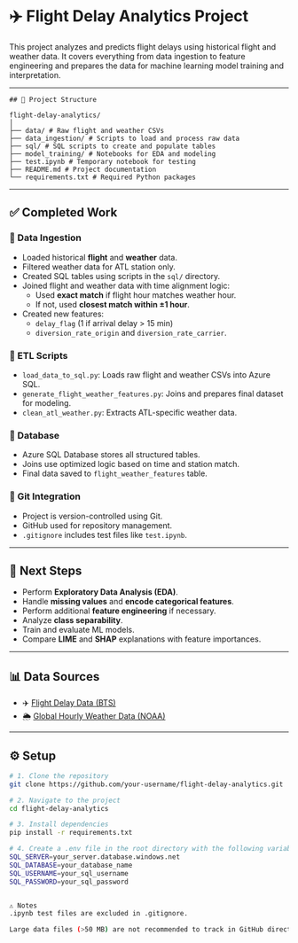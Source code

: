 # ✈️ Flight Delay Analytics Project

This project analyzes and predicts flight delays using historical flight and weather data. It covers everything from data ingestion to feature engineering and prepares the data for machine learning model training and interpretation.

---
```
## 📁 Project Structure

flight-delay-analytics/
│
├── data/ # Raw flight and weather CSVs
├── data_ingestion/ # Scripts to load and process raw data
├── sql/ # SQL scripts to create and populate tables
├── model_training/ # Notebooks for EDA and modeling
├── test.ipynb # Temporary notebook for testing
├── README.md # Project documentation
└── requirements.txt # Required Python packages
```

---

## ✅ Completed Work

### 🔹 Data Ingestion

- Loaded historical **flight** and **weather** data.
- Filtered weather data for ATL station only.
- Created SQL tables using scripts in the `sql/` directory.
- Joined flight and weather data with time alignment logic:
  - Used **exact match** if flight hour matches weather hour.
  - If not, used **closest match within ±1 hour**.
- Created new features:
  - `delay_flag` (1 if arrival delay > 15 min)
  - `diversion_rate_origin` and `diversion_rate_carrier`.

### 🔹 ETL Scripts

- `load_data_to_sql.py`: Loads raw flight and weather CSVs into Azure SQL.
- `generate_flight_weather_features.py`: Joins and prepares final dataset for modeling.
- `clean_atl_weather.py`: Extracts ATL-specific weather data.

### 🔹 Database

- Azure SQL Database stores all structured tables.
- Joins use optimized logic based on time and station match.
- Final data saved to `flight_weather_features` table.

### 🔹 Git Integration

- Project is version-controlled using Git.
- GitHub used for repository management.
- `.gitignore` includes test files like `test.ipynb`.

---

## 🔄 Next Steps

- Perform **Exploratory Data Analysis (EDA)**.
- Handle **missing values** and **encode categorical features**.
- Perform additional **feature engineering** if necessary.
- Analyze **class separability**.
- Train and evaluate ML models.
- Compare **LIME** and **SHAP** explanations with feature importances.

---

## 📊 Data Sources

- ✈️ [Flight Delay Data (BTS)](https://www.transtats.bts.gov/DL_SelectFields.aspx?gnoyr_VQ=FGJ&QO_fu146_anzr=b0-gvzr)
- 🌦️ [Global Hourly Weather Data (NOAA)](https://www.ncei.noaa.gov/data/global-hourly/access/2025/)

---

## ⚙️ Setup

```bash
# 1. Clone the repository
git clone https://github.com/your-username/flight-delay-analytics.git

# 2. Navigate to the project
cd flight-delay-analytics

# 3. Install dependencies
pip install -r requirements.txt

# 4. Create a .env file in the root directory with the following variables:
SQL_SERVER=your_server.database.windows.net
SQL_DATABASE=your_database_name
SQL_USERNAME=your_sql_username
SQL_PASSWORD=your_sql_password


⚠️ Notes
.ipynb test files are excluded in .gitignore.

Large data files (>50 MB) are not recommended to track in GitHub directly. Use Git LFS or store them externally.
